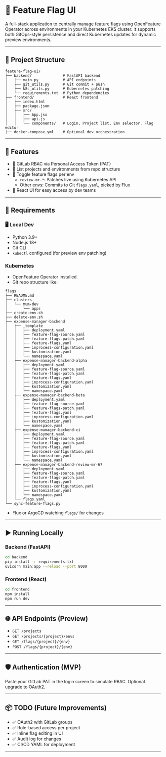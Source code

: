 # 🔧 Feature Flag UI

A full-stack application to centrally manage feature flags using OpenFeature Operator across environments in your Kubernetes EKS cluster. It supports both GitOps-style persistence and direct Kubernetes updates for dynamic preview environments.

---

## 📁 Project Structure

```
feature-flag-ui/
├── backend/              # FastAPI backend
│   ├── main.py           # API endpoints
│   ├── git_utils.py      # Git commit + push
│   ├── k8s_utils.py      # Kubernetes patching
│   └── requirements.txt  # Python dependencies
├── frontend/             # React frontend
│   ├── index.html
│   ├── package.json
│   ├── src/
│   │   ├── App.jsx
│   │   ├── api.js
│   │   └── components/   # Login, Project list, Env selector, Flag editor
├── docker-compose.yml    # Optional dev orchestration
```

---

## 🚀 Features

- 🔐 GitLab RBAC via Personal Access Token (PAT)
- 📁 List projects and environments from repo structure
- 🧪 Toggle feature flags per env
  - `review-mr-*`: Patches live using Kubernetes API
  - Other envs: Commits to Git `flags.yaml`, picked by Flux
- 🎨 React UI for easy access by dev teams

---

## 🔨 Requirements

### 🖥️ Local Dev
- Python 3.9+
- Node.js 18+
- Git CLI
- `kubectl` configured (for preview env patching)

### Kubernetes
- OpenFeature Operator installed
- Git repo structure like:
```
flags
├── README.md
├── clusters
│   └── mum-dev
│       └── apps
├── create-env.sh
├── delete-env.sh
├── expense-manager-backend
│   ├── _template
│   │   ├── deployment.yaml
│   │   ├── feature-flag-source.yaml
│   │   ├── feature-flags-patch.yaml
│   │   ├── feature-flags.yaml
│   │   ├── inprocess-configuration.yaml
│   │   ├── kustomization.yaml
│   │   └── namespace.yaml
│   ├── expense-manager-backend-alpha
│   │   ├── deployment.yaml
│   │   ├── feature-flag-source.yaml
│   │   ├── feature-flags-patch.yaml
│   │   ├── feature-flags.yaml
│   │   ├── inprocess-configuration.yaml
│   │   ├── kustomization.yaml
│   │   └── namespace.yaml
│   ├── expense-manager-backend-beta
│   │   ├── deployment.yaml
│   │   ├── feature-flag-source.yaml
│   │   ├── feature-flags-patch.yaml
│   │   ├── feature-flags.yaml
│   │   ├── inprocess-configuration.yaml
│   │   ├── kustomization.yaml
│   │   └── namespace.yaml
│   ├── expense-manager-backend-ci
│   │   ├── deployment.yaml
│   │   ├── feature-flag-source.yaml
│   │   ├── feature-flags-patch.yaml
│   │   ├── feature-flags.yaml
│   │   ├── inprocess-configuration.yaml
│   │   ├── kustomization.yaml
│   │   └── namespace.yaml
│   ├── expense-manager-backend-review-mr-67
│   │   ├── deployment.yaml
│   │   ├── feature-flag-source.yaml
│   │   ├── feature-flags-patch.yaml
│   │   ├── feature-flags.yaml
│   │   ├── inprocess-configuration.yaml
│   │   ├── kustomization.yaml
│   │   └── namespace.yaml
│   └── flags.yaml
└── sync-feature-flags.py
```
- Flux or ArgoCD watching `flags/` for changes

---

## ▶️ Running Locally

### Backend (FastAPI)
```bash
cd backend
pip install -r requirements.txt
uvicorn main:app --reload --port 8000
```

### Frontend (React)
```bash
cd frontend
npm install
npm run dev
```

---

## 🌐 API Endpoints (Preview)
- `GET /projects`
- `GET /projects/{project}/envs`
- `GET /flags/{project}/{env}`
- `POST /flags/{project}/{env}`

---

## 🛡️ Authentication (MVP)
Paste your GitLab PAT in the login screen to simulate RBAC. Optional upgrade to OAuth2.

---

## 📦 TODO (Future Improvements)
- ✅ OAuth2 with GitLab groups
- ✅ Role-based access per project
- ✅ Inline flag editing in UI
- ✅ Audit log for changes
- ✅ CI/CD YAML for deployment

---
